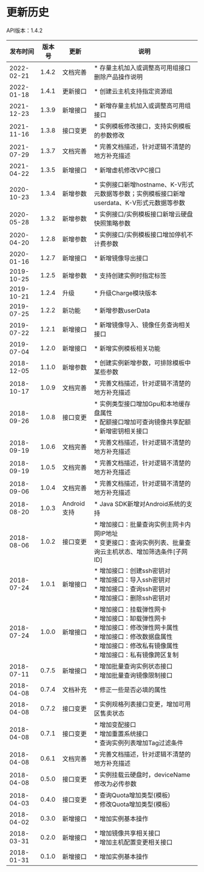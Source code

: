 # 更新历史 #
API版本：1.4.2

|发布时间|版本号|更新|说明|
|---|---|---|---|
|2022-02-21   |1.4.2   |文档完善       |* 存量主机加入或调整高可用组接口删除产品操作说明 |
|2022-01-18   |1.4.1   |更新接口       |* 创建云主机支持指定资源组 |
|2021-12-23   |1.3.9   |新增接口       |* 新增存量主机加入或调整高可用组接口 |
|2021-11-16   |1.3.8   |接口变更       |* 实例模板修改接口，支持实例模板的参数修改 |
|2021-07-29   |1.3.7   |文档完善       |* 完善文档描述，针对逻辑不清楚的地方补充描述 |
|2021-04-22   |1.3.5   |新增接口       |* 新增虚机修改VPC接口 |
|2020-10-23   |1.3.4   |新增参数       |* 实例接口新增hostname、K-V形式元数据等参数；实例模板接口新增userdata、K-V形式元数据等参数 |
|2020-05-28   |1.3.2   |新增参数       |* 实例接口/实例模板接口新增云硬盘快照策略参数 |
|2020-04-20   |1.2.8   |新增参数       |* 实例接口/实例模板接口增加停机不计费参数 |
|2020-01-16   |1.2.7   |新增接口       |* 新增镜像导出接口 |
|2019-10-25   |1.2.5   |新增参数       |* 支持创建实例时指定标签 |
|2019-10-21   |1.2.4   |升级           |* 升级Charge模块版本 |
|2019-07-25   |1.2.2   |新功能         |* 新增参数userData
|2019-07-22   |1.2.1   |新增接口       |* 新增镜像导入、镜像任务查询相关接口 |
|2019-07-04   |1.2.0   |新增接口       |* 新增实例模板相关功能 |
|2018-12-05   |1.1.0   |新增参数       |* 创建实例新增参数，可排除模板中某些参数 |
|2018-10-17   |1.0.9   |文档完善       |* 完善文档描述，针对逻辑不清楚的地方补充描述 |
|2018-09-26   |1.0.8   |接口变更       |* 实例类型接口增加Gpu和本地缓存盘属性<br> * 配额接口增加可查询镜像共享配额<br> * 新增密钥相关接口 |
|2018-09-19   |1.0.6   |文档完善       |* 完善文档描述，针对逻辑不清楚的地方补充描述 |
|2018-09-19   |1.0.5   |文档完善       |* 完善文档描述，针对逻辑不清楚的地方补充描述 |
|2018-09-06   |1.0.4   |文档完善       |* 完善文档描述，针对逻辑不清楚的地方补充描述 |
|2018-08-20   |1.0.3   |Android支持    |* Java SDK新增对Android系统的支持   |
|2018-08-06   |1.0.2   |接口变更       |* 增加接口：批量查询实例主网卡内网IP地址<br> * 变更接口：查询实例列表、批量查询云主机状态、增加筛选条件[子网ID]   |
|2018-07-24   |1.0.1   |新增接口       |* 增加接口：创建ssh密钥对<br> * 增加接口：导入ssh密钥对<br> * 增加接口：查询ssh密钥对<br> * 增加接口：删除ssh密钥对   |
|2018-07-24   |1.0.0   |新增接口       |* 增加接口：挂载弹性网卡<br> * 增加接口：缷载弹性网卡<br> * 增加接口：修改弹性网卡属性<br> * 增加接口：修改数据盘属性<br> * 增加接口：修改私有镜像属性<br> * 增加接口：私有镜像跨区复制   |
|2018-07-11   |0.7.5   |新增接口       |* 增加批量查询实例状态接口<br> * 增加批量查询镜像限制接口   |
|2018-04-08   |0.7.4   |文档补充       |* 修正一些是否必填的属性   |
|2018-04-08   |0.7.2   |接口变更       |* 实例规格列表接口变更，增加可用区售卖状态   |
|2018-04-08   |0.7.1   |接口变更       |* 增加变配接口<br> * 增加重置系统接口<br> * 查询实例列表增加Tag过滤条件   |
|2018-04-08   |0.6.1   |文档完善       | * 完善文档描述，针对逻辑不清楚的地方补充描述
|2018-04-08   |0.5.0   |接口变更       | * 实例挂载云硬盘时，deviceName修改为必传参数
|2018-04-03   |0.4.0   |接口变更       | * 查询Quota增加类型(模板)<br> * 修改Quota增加类型(模板)
|2018-04-02   |0.3.0   |新增接口       | * 增加实例基本操作
|2018-03-31   |0.2.0   |新增接口       | * 增加镜像共享相关接口<br> * 增加主机配置变更相关接口
|2018-01-31   |0.1.0   |新增接口       | * 增加实例基本操作
